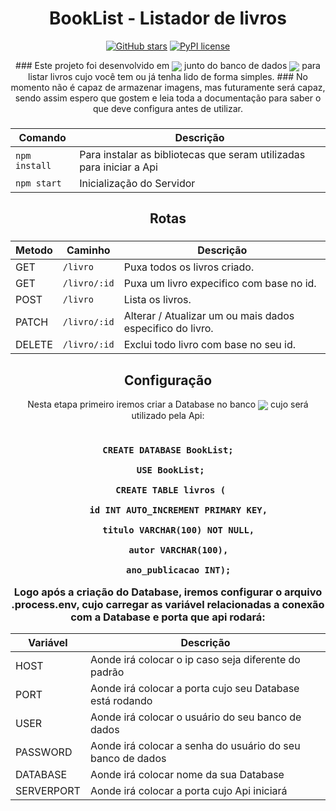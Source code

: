 <div align="center" >
  
  # BookList - Listador de livros
<div>
  
[![GitHub stars](https://img.shields.io/github/stars/Cyacer/BookList.svg?style=social&label=Stars)](https://github.com/Cyacer/BookList)
[![PyPI license](https://img.shields.io/pypi/l/ansicolortags.svg)](https://pypi.python.org/pypi/ansicolortags/) 
  
</div>
  ### Este projeto foi desenvolvido em <img align="center" src="https://img.shields.io/badge/Express-000000.svg?style=for-the-badge&logo=Express&logoColor=white" /> junto do banco de dados <img align="center" src="https://img.shields.io/badge/MySQL-4479A1.svg?style=for-the-badge&logo=MySQL&logoColor=white" /> para listar livros cujo você tem ou já tenha lido de forma simples.
 ### No momento não é capaz de armazenar imagens, mas futuramente será capaz, sendo assim espero que gostem e leia toda a documentação para saber o que deve configura antes de utilizar.
</div>
<div align="center" >

<h3>
  
 | Comando              | Descrição                |
 | -------------------- | ------------------------ |
  | `npm install`| Para instalar as bibliotecas  que seram utilizadas para iniciar a Api    |
 | `npm start`| Inicialização do Servidor     |
 
</h3> 
<h2 align="center">Rotas</h2>
<h3>
  
  
 | Metodo               | Caminho               |  Descrição               |
 | -------------------- | --------------------  | ------------------------ |
 | GET              |        `/livro`       | Puxa todos os livros criado.|
 | GET              |       `/livro/:id`    | Puxa um livro expecifico com base no id.|
 | POST             |       `/livro`        | Lista os livros. |
 | PATCH            |       `/livro/:id`    | Alterar / Atualizar um ou mais dados especifico do livro.|
 | DELETE           |       `/livro/:id`    | Exclui todo livro com base no seu id.|
 
</h3> 

<h2 align="center">Configuração</h2>

Nesta etapa primeiro iremos criar a Database  no banco <img align="center" src="https://img.shields.io/badge/MySQL-4479A1.svg?style=for-the-badge&logo=MySQL&logoColor=white"/> cujo será utilizado pela Api:

<h3>
  
```

CREATE DATABASE BookList;

 USE BookList;

 CREATE TABLE livros (

    id INT AUTO_INCREMENT PRIMARY KEY,

    titulo VARCHAR(100) NOT NULL,

    autor VARCHAR(100),

    ano_publicacao INT);

```
Logo após a criação do Database, iremos configurar o arquivo .process.env, cujo carregar as variável relacionadas a conexão com a Database e porta que api rodará:

 | Variável             | Descrição                |
 | -------------------- | ------------------------ |
 | HOST | Aonde irá colocar o ip caso seja diferente do padrão|
 | PORT | Aonde irá colocar a porta cujo seu Database está rodando|
 | USER | Aonde irá colocar o usuário do seu banco de dados|
 | PASSWORD | Aonde irá colocar a senha do usuário do seu banco de dados|
 | DATABASE | Aonde irá colocar  nome da sua Database|
 | SERVERPORT | Aonde irá colocar a porta cujo Api iniciará|
 
</h3>

</div>
